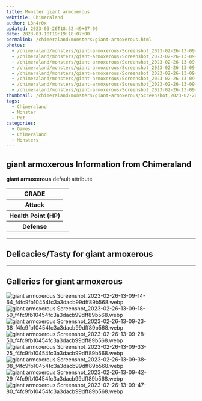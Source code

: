 ```yaml
---
title: Monster giant armoxerous
webtitle: Chimeraland
author: L3n4r0x
updated: 2023-03-26T18:52:49+07:00
date: 2023-03-10T19:19:18+07:00
permalink: /chimeraland/monsters/giant-armoxerous.html
photos:
  - /chimeraland/monsters/giant-armoxerous/Screenshot_2023-02-26-13-09-14-64_f4fc9fb10454fc3a3dacb99dff89b568.webp
  - /chimeraland/monsters/giant-armoxerous/Screenshot_2023-02-26-13-09-18-50_f4fc9fb10454fc3a3dacb99dff89b568.webp
  - /chimeraland/monsters/giant-armoxerous/Screenshot_2023-02-26-13-09-23-38_f4fc9fb10454fc3a3dacb99dff89b568.webp
  - /chimeraland/monsters/giant-armoxerous/Screenshot_2023-02-26-13-09-28-50_f4fc9fb10454fc3a3dacb99dff89b568.webp
  - /chimeraland/monsters/giant-armoxerous/Screenshot_2023-02-26-13-09-33-25_f4fc9fb10454fc3a3dacb99dff89b568.webp
  - /chimeraland/monsters/giant-armoxerous/Screenshot_2023-02-26-13-09-38-08_f4fc9fb10454fc3a3dacb99dff89b568.webp
  - /chimeraland/monsters/giant-armoxerous/Screenshot_2023-02-26-13-09-42-29_f4fc9fb10454fc3a3dacb99dff89b568.webp
  - /chimeraland/monsters/giant-armoxerous/Screenshot_2023-02-26-13-09-47-80_f4fc9fb10454fc3a3dacb99dff89b568.webp
thumbnail: /chimeraland/monsters/giant-armoxerous/Screenshot_2023-02-26-13-09-14-64_f4fc9fb10454fc3a3dacb99dff89b568.webp
tags:
  - Chimeraland
  - Monster
  - Pet
categories:
  - Games
  - Chimeraland
  - Monsters
---
```


<section id="bootstrap-wrapper"><link rel="stylesheet" href="https://rawcdn.githack.com/dimaslanjaka/Web-Manajemen/bb6505ea081a75a7c845f65fb9d939276931c82f/css/bootstrap-4.5-wrapper.css"/><h2>giant armoxerous Information from Chimeraland</h2><p><b>giant armoxerous</b> default attribute <table><tr><th>GRADE</th><td></td></tr><tr><th>Attack</th><td></td></tr><tr><th>Health Point (HP)</th><td></td></tr><tr><th>Defense</th><td></td></tr></table></p><hr/><h2>Delicacies/Tasty for giant armoxerous</h2><hr/><div id="gallery"><h2>Galleries for giant armoxerous</h2><div class="row"><div class="col-lg-6 col-12"><img src="/chimeraland/monsters/giant-armoxerous/Screenshot_2023-02-26-13-09-14-64_f4fc9fb10454fc3a3dacb99dff89b568.webp" alt="giant armoxerous Screenshot_2023-02-26-13-09-14-64_f4fc9fb10454fc3a3dacb99dff89b568.webp"/></div><div class="col-lg-6 col-12"><img src="/chimeraland/monsters/giant-armoxerous/Screenshot_2023-02-26-13-09-18-50_f4fc9fb10454fc3a3dacb99dff89b568.webp" alt="giant armoxerous Screenshot_2023-02-26-13-09-18-50_f4fc9fb10454fc3a3dacb99dff89b568.webp"/></div><div class="col-lg-6 col-12"><img src="/chimeraland/monsters/giant-armoxerous/Screenshot_2023-02-26-13-09-23-38_f4fc9fb10454fc3a3dacb99dff89b568.webp" alt="giant armoxerous Screenshot_2023-02-26-13-09-23-38_f4fc9fb10454fc3a3dacb99dff89b568.webp"/></div><div class="col-lg-6 col-12"><img src="/chimeraland/monsters/giant-armoxerous/Screenshot_2023-02-26-13-09-28-50_f4fc9fb10454fc3a3dacb99dff89b568.webp" alt="giant armoxerous Screenshot_2023-02-26-13-09-28-50_f4fc9fb10454fc3a3dacb99dff89b568.webp"/></div><div class="col-lg-6 col-12"><img src="/chimeraland/monsters/giant-armoxerous/Screenshot_2023-02-26-13-09-33-25_f4fc9fb10454fc3a3dacb99dff89b568.webp" alt="giant armoxerous Screenshot_2023-02-26-13-09-33-25_f4fc9fb10454fc3a3dacb99dff89b568.webp"/></div><div class="col-lg-6 col-12"><img src="/chimeraland/monsters/giant-armoxerous/Screenshot_2023-02-26-13-09-38-08_f4fc9fb10454fc3a3dacb99dff89b568.webp" alt="giant armoxerous Screenshot_2023-02-26-13-09-38-08_f4fc9fb10454fc3a3dacb99dff89b568.webp"/></div><div class="col-lg-6 col-12"><img src="/chimeraland/monsters/giant-armoxerous/Screenshot_2023-02-26-13-09-42-29_f4fc9fb10454fc3a3dacb99dff89b568.webp" alt="giant armoxerous Screenshot_2023-02-26-13-09-42-29_f4fc9fb10454fc3a3dacb99dff89b568.webp"/></div><div class="col-lg-6 col-12"><img src="/chimeraland/monsters/giant-armoxerous/Screenshot_2023-02-26-13-09-47-80_f4fc9fb10454fc3a3dacb99dff89b568.webp" alt="giant armoxerous Screenshot_2023-02-26-13-09-47-80_f4fc9fb10454fc3a3dacb99dff89b568.webp"/></div></div></div></section>